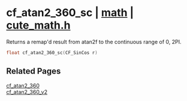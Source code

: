 # cf_atan2_360_sc | [math](https://github.com/RandyGaul/cute_framework/blob/master/docs/math/README.md) | [cute_math.h](https://github.com/RandyGaul/cute_framework/blob/master/include/cute_math.h)

Returns a remap'd result from atan2f to the continuous range of 0, 2PI.

```cpp
float cf_atan2_360_sc(CF_SinCos r)
```

## Related Pages

[cf_atan2_360](https://github.com/RandyGaul/cute_framework/blob/master/docs/math/cf_atan2_360.md)  
[cf_atan2_360_v2](https://github.com/RandyGaul/cute_framework/blob/master/docs/math/cf_atan2_360_v2.md)  

